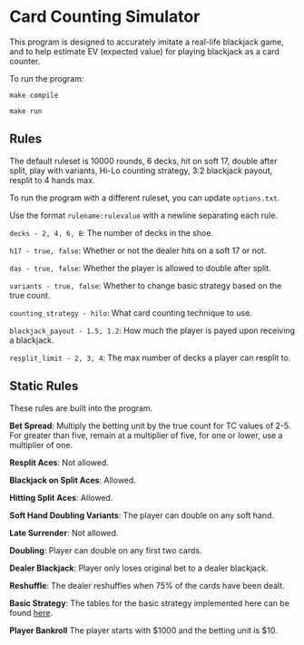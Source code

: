 # Card Counting Simulator

This program is designed to accurately imitate a real-life blackjack game, and to help estimate EV (expected value) for playing blackjack as a card counter.

To run the program:

    make compile

    make run

## Rules
The default ruleset is 10000 rounds, 6 decks, hit on soft 17, double after split, play with variants, Hi-Lo counting strategy, 3:2 blackjack payout, resplit to 4 hands max.

To run the program with a different ruleset, you can update `options.txt`.

Use the format `rulename:rulevalue` with a newline separating each rule.

`decks - 2, 4, 6, 8`: The number of decks in the shoe.

`h17 - true, false`: Whether or not the dealer hits on a soft 17 or not.

`das - true, false`: Whether the player is allowed to double after split.

`variants - true, false`: Whether to change basic strategy based on the true count.

`counting_strategy - hilo`: What card counting technique to use.

`blackjack_payout - 1.5, 1.2`: How much the player is payed upon receiving a blackjack.

`resplit_limit - 2, 3, 4`: The max number of decks a player can resplit to.

## Static Rules

These rules are built into the program.

**Bet Spread**: Multiply the betting unit by the true count for TC values of 2-5. For greater than five, remain at a multiplier of five, for one or lower, use a multiplier of one.

**Resplit Aces**: Not allowed.

**Blackjack on Split Aces**: Allowed.

**Hitting Split Aces**: Allowed.

**Soft Hand Doubling Variants**: The player can double on any soft hand.

**Late Surrender**: Not allowed.

**Doubling**: Player can double on any first two cards.

**Dealer Blackjack**: Player only loses original bet to a dealer blackjack.

**Reshuffle**: The dealer reshuffles when 75% of the cards have been dealt.

**Basic Strategy**: The tables for the basic strategy implemented here can be found [here](https://www.blackjackapprenticeship.com/blackjack-strategy-charts/).

**Player Bankroll** The player starts with $1000 and the betting unit is $10.

